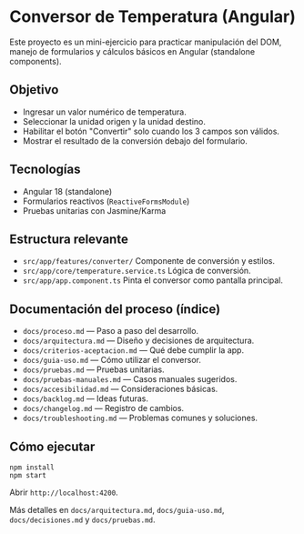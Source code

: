 # Conversor de Temperatura (Angular)

Este proyecto es un mini-ejercicio para practicar manipulación del DOM, manejo de formularios y cálculos básicos en Angular (standalone components).

## Objetivo
- Ingresar un valor numérico de temperatura.
- Seleccionar la unidad origen y la unidad destino.
- Habilitar el botón "Convertir" solo cuando los 3 campos son válidos.
- Mostrar el resultado de la conversión debajo del formulario.

## Tecnologías
- Angular 18 (standalone)
- Formularios reactivos (`ReactiveFormsModule`)
- Pruebas unitarias con Jasmine/Karma

## Estructura relevante
- `src/app/features/converter/` Componente de conversión y estilos.
- `src/app/core/temperature.service.ts` Lógica de conversión.
- `src/app/app.component.ts` Pinta el conversor como pantalla principal.

## Documentación del proceso (índice)
- `docs/proceso.md` — Paso a paso del desarrollo.
- `docs/arquitectura.md` — Diseño y decisiones de arquitectura.
- `docs/criterios-aceptacion.md` — Qué debe cumplir la app.
- `docs/guia-uso.md` — Cómo utilizar el conversor.
- `docs/pruebas.md` — Pruebas unitarias.
- `docs/pruebas-manuales.md` — Casos manuales sugeridos.
- `docs/accesibilidad.md` — Consideraciones básicas.
- `docs/backlog.md` — Ideas futuras.
- `docs/changelog.md` — Registro de cambios.
- `docs/troubleshooting.md` — Problemas comunes y soluciones.

## Cómo ejecutar
```
npm install
npm start
```
Abrir `http://localhost:4200`.

Más detalles en `docs/arquitectura.md`, `docs/guia-uso.md`, `docs/decisiones.md` y `docs/pruebas.md`.
